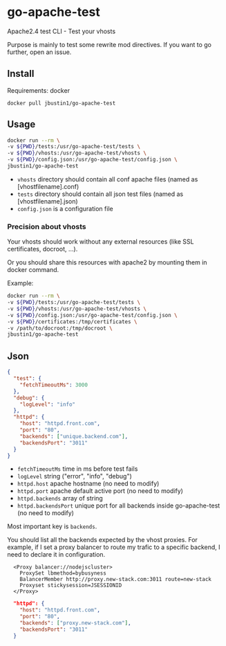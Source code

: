 # go-apache-test

Apache2.4 test CLI - Test your vhosts

Purpose is mainly to test some rewrite mod directives.
If you want to go further, open an issue.

## Install

Requirements: docker

```
docker pull jbustin1/go-apache-test
```

## Usage

```sh
docker run --rm \
-v ${PWD}/tests:/usr/go-apache-test/tests \
-v ${PWD}/vhosts:/usr/go-apache-test/vhosts \
-v ${PWD}/config.json:/usr/go-apache-test/config.json \
jbustin1/go-apache-test
```

- `vhosts` directory should contain all conf apache files (named as [vhostfilename].conf)
- `tests` directory should contain all json test files (named as [vhostfilename].json)
- `config.json` is a configuration file

### Precision about vhosts

Your vhosts should work without any external resources (like SSL certificates, docroot, ...).

Or you should share this resources with apache2 by mounting them in docker command.

Example:

```sh
docker run --rm \
-v ${PWD}/tests:/usr/go-apache-test/tests \
-v ${PWD}/vhosts:/usr/go-apache-test/vhosts \
-v ${PWD}/config.json:/usr/go-apache-test/config.json \
-v ${PWD}/certificates:/tmp/certificates \
-v /path/to/docroot:/tmp/docroot \
jbustin1/go-apache-test
```

## Json

```json
{
  "test": {
    "fetchTimeoutMs": 3000
  },
  "debug": {
    "logLevel": "info"
  },
  "httpd": {
    "host": "httpd.front.com",
    "port": "80",
    "backends": ["unique.backend.com"],
    "backendsPort": "3011"
  }
}
```

- `fetchTimeoutMs` time in ms before test fails
- `logLevel` string ("error", "info", "debug")
- `httpd.host` apache hostname (no need to modify)
- `httpd.port` apache default active port (no need to modify)
- `httpd.backends` array of string
- `httpd.backendsPort` unique port for all backends inside go-apache-test (no need to modify)

Most important key is `backends`.

You should list all the backends expected by the vhost proxies.
For example, if I set a proxy balancer to route my trafic to a specific backend, I need to declare it in configuration.

```
  <Proxy balancer://nodejscluster>
    ProxySet lbmethod=bybusyness
    BalancerMember http://proxy.new-stack.com:3011 route=new-stack
    Proxyset stickysession=JSESSIONID
  </Proxy>
```

```json
  "httpd": {
    "host": "httpd.front.com",
    "port": "80",
    "backends": ["proxy.new-stack.com"],
    "backendsPort": "3011"
  }
```
